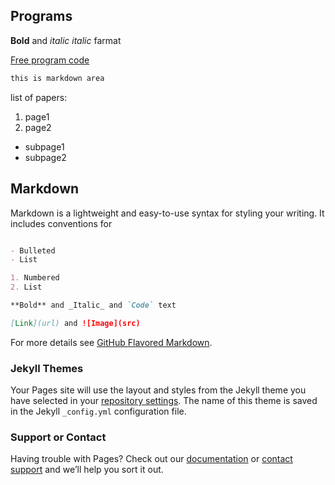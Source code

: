 ## Programs

**Bold** and *italic* _italic_ farmat

[Free program code](https://www.baidu.com/)

```markdown
this is markdown area
```
list of papers:

1. page1
2. page2
  - subpage1
  - subpage2
  

## Markdown

Markdown is a lightweight and easy-to-use syntax for styling your writing. It includes conventions for

```markdown 

- Bulleted
- List

1. Numbered
2. List

**Bold** and _Italic_ and `Code` text

[Link](url) and ![Image](src)
```

For more details see [GitHub Flavored Markdown](https://guides.github.com/features/mastering-markdown/).

### Jekyll Themes

Your Pages site will use the layout and styles from the Jekyll theme you have selected in your [repository settings](https://github.com/redglass8/redglass8.github.com/settings). The name of this theme is saved in the Jekyll `_config.yml` configuration file.

### Support or Contact

Having trouble with Pages? Check out our [documentation](https://help.github.com/categories/github-pages-basics/) or [contact support](https://github.com/contact) and we’ll help you sort it out.

